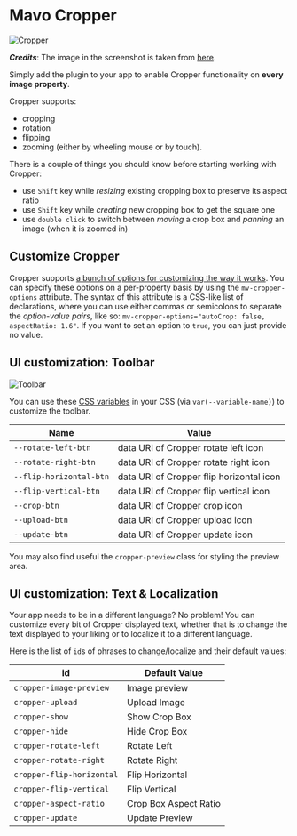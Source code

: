# Mavo Cropper

![Cropper]([/screenshots/Preview.png](https://raw.githubusercontent.com/DmitrySharabin/mavo-cropper/master/screenshots/Preview.png))

*****Credits*****: The image in the screenshot is taken from [here](https://fengyuanchen.github.io/cropperjs/).

Simply add the plugin to your app to enable Cropper functionality on **every image property**.

Cropper supports:

- cropping
- rotation
- flipping
- zooming (either by wheeling mouse or by touch).

There is a couple of things you should know before starting working with Cropper:

- use `Shift` key while *resizing* existing cropping box to preserve its aspect ratio
- use `Shift` key while *creating* new cropping box to get the square one
- use `double click` to switch between *moving* a crop box and *panning* an image (when it is zoomed in)

## Customize Cropper

Cropper supports [a bunch of options for customizing the way it works](https://github.com/fengyuanchen/cropperjs#options). You can specify these options on a per-property basis by using the `mv-cropper-options` attribute.
The syntax of this attribute is a CSS-like list of declarations, where you can use either commas or semicolons to separate the *option-value pairs*, like so: `mv-cropper-options="autoCrop: false, aspectRatio: 1.6"`. If you want to set an option to `true`, you can just provide no value.

## UI customization: Toolbar

![Toolbar]([/screenshots/Toolbar.png](https://raw.githubusercontent.com/DmitrySharabin/mavo-cropper/master/screenshots/Toolbar.png))

You can use these [CSS variables](https://developer.mozilla.org/en-US/docs/Web/CSS/Using_CSS_variables) in your CSS (via `var(--variable-name)`) to customize the toolbar.

| Name | Value |
| ---- | ----- |
| `--rotate-left-btn` | data URI of Cropper rotate left icon |
| `--rotate-right-btn` | data URI of Cropper rotate right icon |
| `--flip-horizontal-btn` | data URI of Cropper flip horizontal icon |
| `--flip-vertical-btn` | data URI of Cropper flip vertical icon |
| `--crop-btn` | data URI of Cropper crop icon |
| `--upload-btn` | data URI of Cropper upload icon |
| `--update-btn` | data URI of Cropper update icon |

You may also find useful the `cropper-preview` class for styling the preview area.

## UI customization: Text & Localization

Your app needs to be in a different language? No problem! You can customize every bit of Cropper displayed text, whether that is to change the text displayed to your liking or to localize it to a different language.

Here is the list of `id`s of phrases to change/localize and their default values:

| id | Default Value |
|---|---|
| `cropper-image-preview` | Image preview |
| `cropper-upload` | Upload Image |
| `cropper-show` | Show Crop Box |
| `cropper-hide` | Hide Crop Box |
| `cropper-rotate-left` | Rotate Left |
| `cropper-rotate-right` | Rotate Right |
| `cropper-flip-horizontal` | Flip Horizontal |
| `cropper-flip-vertical` | Flip Vertical |
| `cropper-aspect-ratio` | Crop Box Aspect Ratio |
| `cropper-update` | Update Preview |
